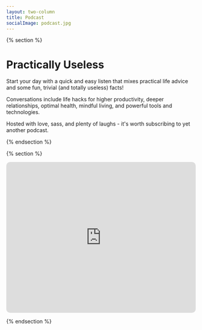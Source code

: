 ```yaml
---
layout: two-column
title: Podcast
socialImage: podcast.jpg
---
```


{% section %}

# Practically Useless

Start your day with a quick and easy listen that mixes practical life advice and some fun, trivial (and totally useless) facts!

Conversations include life hacks for higher productivity, deeper relationships, optimal health, mindful living, and powerful tools and technologies.

Hosted with love, sass, and plenty of laughs - it's worth subscribing to yet another podcast.

{% endsection %}

{% section %}

<div style="width: 100%; height: 400px; border-radius: 10px; overflow: hidden;"><iframe style="width: 100%; height: 100%;" frameborder="no" scrolling="no" seamless src="https://player.captivate.fm/show/f368b04e-dde4-47b9-84fc-116c56251601/" title="Podcast player"></iframe></div>

{% endsection %}
